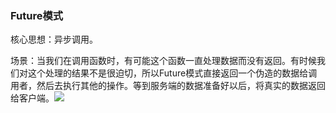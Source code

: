 ### Future模式

核心思想：异步调用。

场景：当我们在调用函数时，有可能这个函数一直处理数据而没有返回。有时候我们对这个处理的结果不是很迫切，所以Future模式直接返回一个伪造的数据给调用者，然后去执行其他的操作。等到服务端的数据准备好以后，将真实的数据返回给客户端。![](D:\mdimage\future.png)